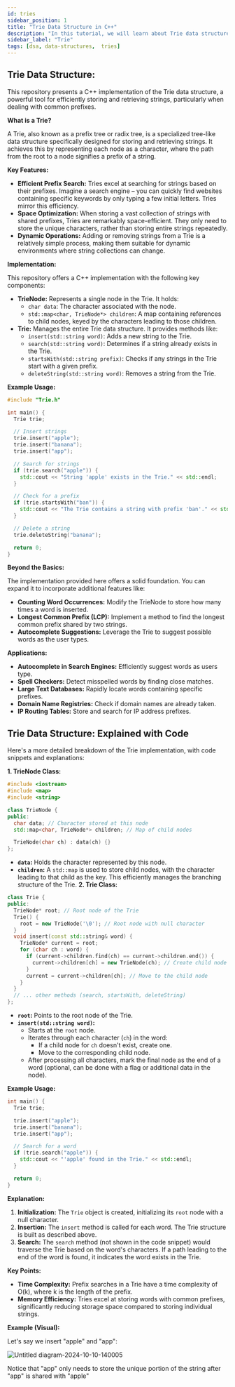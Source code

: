 ```yaml
---
id: tries
sidebar_position: 1
title: "Trie Data Structure in C++"
description: "In this tutorial, we will learn about Trie data structure."
sidebar_label: "Trie"
tags: [dsa, data-structures,  tries]
---
```


## Trie Data Structure:

This repository presents a C++ implementation of the Trie data structure, a powerful tool for efficiently storing and retrieving strings, particularly when dealing with common prefixes.

**What is a Trie?**

A Trie, also known as a prefix tree or radix tree, is a specialized tree-like data structure specifically designed for storing and retrieving strings. It achieves this by representing each node as a character, where the path from the root to a node signifies a prefix of a string.

**Key Features:**

* **Efficient Prefix Search:**  Tries excel at searching for strings based on their prefixes. Imagine a search engine – you can quickly find websites containing specific keywords by only typing a few initial letters. Tries mirror this efficiency.
* **Space Optimization:**  When storing a vast collection of strings with shared prefixes, Tries are remarkably space-efficient. They only need to store the unique characters, rather than storing entire strings repeatedly.
* **Dynamic Operations:**  Adding or removing strings from a Trie is a relatively simple process, making them suitable for dynamic environments where string collections can change.

**Implementation:**

This repository offers a C++ implementation with the following key components:

* **TrieNode:**  Represents a single node in the Trie. It holds:
    * `char data`: The character associated with the node.
    * `std::map<char, TrieNode*> children`: A map containing references to child nodes, keyed by the characters leading to those children.
* **Trie:**  Manages the entire Trie data structure. It provides methods like:
    * `insert(std::string word)`: Adds a new string to the Trie.
    * `search(std::string word)`: Determines if a string already exists in the Trie.
    * `startsWith(std::string prefix)`: Checks if any strings in the Trie start with a given prefix.
    * `deleteString(std::string word)`: Removes a string from the Trie.

**Example Usage:**

```cpp
#include "Trie.h"

int main() {
  Trie trie;

  // Insert strings
  trie.insert("apple");
  trie.insert("banana");
  trie.insert("app");

  // Search for strings
  if (trie.search("apple")) {
    std::cout << "String 'apple' exists in the Trie." << std::endl;
  }

  // Check for a prefix
  if (trie.startsWith("ban")) {
    std::cout << "The Trie contains a string with prefix 'ban'." << std::endl;
  }

  // Delete a string
  trie.deleteString("banana");

  return 0;
}
```

**Beyond the Basics:**

The implementation provided here offers a solid foundation.  You can expand it to incorporate additional features like:

* **Counting Word Occurrences:** Modify the TrieNode to store how many times a word is inserted.
* **Longest Common Prefix (LCP):** Implement a method to find the longest common prefix shared by two strings.
* **Autocomplete Suggestions:** Leverage the Trie to suggest possible words as the user types.

**Applications:**

* **Autocomplete in Search Engines:** Efficiently suggest words as users type.
* **Spell Checkers:** Detect misspelled words by finding close matches.
* **Large Text Databases:** Rapidly locate words containing specific prefixes.
* **Domain Name Registries:** Check if domain names are already taken.
* **IP Routing Tables:** Store and search for IP address prefixes.



## Trie Data Structure: Explained with Code

Here's a more detailed breakdown of the Trie implementation, with code snippets and explanations:

**1. TrieNode Class:**

```cpp
#include <iostream>
#include <map>
#include <string>

class TrieNode {
public:
  char data; // Character stored at this node
  std::map<char, TrieNode*> children; // Map of child nodes

  TrieNode(char ch) : data(ch) {} 
};
```
* **`data`:**  Holds the character represented by this node.
* **`children`:** A `std::map` is used to store child nodes, with the character leading to that child as the key. This efficiently manages the branching structure of the Trie. 
**2. Trie Class:**
```cpp
class Trie {
public:
  TrieNode* root; // Root node of the Trie
  Trie() {
    root = new TrieNode('\0'); // Root node with null character
  }
  void insert(const std::string& word) {
    TrieNode* current = root;
    for (char ch : word) {
      if (current->children.find(ch) == current->children.end()) {
        current->children[ch] = new TrieNode(ch); // Create child node if not found
      }
      current = current->children[ch]; // Move to the child node
    }
  }
  // ... other methods (search, startsWith, deleteString) 
};
```

* **`root`:** Points to the root node of the Trie.
* **`insert(std::string word)`:**
    * Starts at the `root` node.
    * Iterates through each character (`ch`) in the word:
        * If a child node for `ch` doesn't exist, create one.
        * Move to the corresponding child node.
    * After processing all characters, mark the final node as the end of a word (optional, can be done with a flag or additional data in the node).

**Example Usage:**

```cpp
int main() {
  Trie trie;

  trie.insert("apple");
  trie.insert("banana");
  trie.insert("app");

  // Search for a word
  if (trie.search("apple")) {
    std::cout << "'apple' found in the Trie." << std::endl;
  } 

  return 0;
}
```

**Explanation:**

1. **Initialization:** The `Trie` object is created, initializing its `root` node with a null character.
2. **Insertion:** The `insert` method is called for each word.  The Trie structure is built as described above.
3. **Search:** The `search` method (not shown in the code snippet) would traverse the Trie based on the word's characters. If a path leading to the end of the word is found, it indicates the word exists in the Trie.

**Key Points:**

* **Time Complexity:**  Prefix searches in a Trie have a time complexity of O(k), where k is the length of the prefix.
* **Memory Efficiency:**  Tries excel at storing words with common prefixes, significantly reducing storage space compared to storing individual strings.

**Example (Visual):**

Let's say we insert "apple" and "app":

![Untitled diagram-2024-10-10-140005](https://github.com/user-attachments/assets/825f2e16-3048-41ba-b7f6-55a612678b58)


Notice that "app" only needs to store the unique portion of the string after "app" is shared with "apple"
